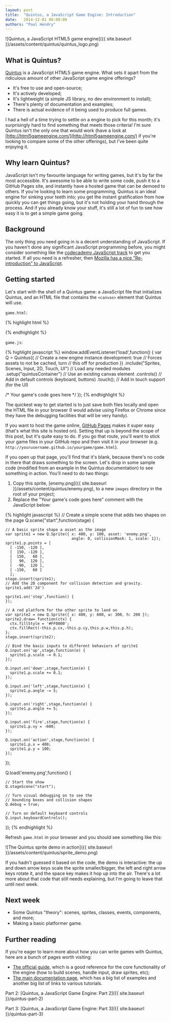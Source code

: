 ```yaml
---
layout: post
title:  "Quintus, a JavaScript Game Engine: Introduction"
date:   2014-12-01 00:00:00
authors: "Paul Hendry"
---
```


![Quintus, a JavaScript HTML5 game engine]({{ site.baseurl }}/assets/content/quintus/quintus_logo.png)

## What is Quintus?

[Quintus](http://www.html5quintus.com/) is a JavaScript HTML5 game engine. What
sets it apart from the ridiculous amount of other JavaScript game engine
offerings?

 - It's free to use and open-source;
 - It's actively developed;
 - It's lightweight (a simple JS library, no dev environment to install);
 - There's plenty of documentation and examples;
 - There is actual evidence of it being used to produce full games.

I had a hell of a time trying to settle on a engine to pick for this month; it's
surprisingly hard to find something that meets those criteria! I'm sure Quintus
isn't the only one that would work (have a look at [http://html5gameengine.com/](http://html5gameengine.com/)
if you're looking to compare some of the other offerings), but I've been quite
enjoying it.

## Why learn Quintus?

JavaScript isn't my favourite language for writing games, but it's by far the
most accessible. It's awesome to be able to write some code, push it to a GitHub
Pages site, and instantly have a hosted game that can be demoed to others. If
you're looking to learn some programming, Quintus is an ideal engine for sinking
your teeth into; you get the instant gratification from how quickly you can get
things going, but it's not holding your hand through the process. And if you
already know your stuff, it's still a lot of fun to see how easy it is to get a
simple game going.

## Background

The only thing you need going in is a decent understanding of JavaScript. If you
haven't done any significant JavaScript programming before, you might consider
something like the [codecademy JavaScript
track](http://www.codecademy.com/en/tracks/javascript) to get you started. If
all you need is a refresher, then [Mozilla has a nice "Re-introduction" to
JavaScript](https://developer.mozilla.org/en-US/docs/Web/JavaScript/A_re-introduction_to_JavaScript).

## Getting started

Let's start with the shell of a Quintus game: a JavaScript file that
initializes Quintus, and an HTML file that contains the `<canvas>` element
that Quintus will use.

`game.html`:

{% highlight html %}
<!DOCTYPE HTML>
<html>
  <head>
    <!-- (use quintus-all.min.js for production) -->
    <script src='http://cdn.html5quintus.com/v0.2.0/quintus-all.js'></script>
    <!-- (remember to change this if you rename game.js) -->
    <script src='game.js'></script>
  </head>
  <body>
    <canvas id='quintusContainer' width='800' height='600' style='margin: auto;'></canvas>
  </body>
</html>
{% endhighlight %}

`game.js`:

{% highlight javascript %}
window.addEventListener('load',function() {
  var Q = Quintus({                      // Create a new engine instance
    development: true                    // Forces assets to not be cached, turn
                                         // this off for production
  })
  .include("Sprites, Scenes, Input, 2D, Touch, UI") // Load any needed modules
  .setup("quintusContainer")             // Use an existing canvas element
  .controls()                            // Add in default controls (keyboard, buttons)
  .touch();                              // Add in touch support (for the UI)

  /*
  Your game's code goes here
  */
});
{% endhighlight %}

The quickest way to get started is to just save both files locally and open the
HTML file in your browser (I would advise using Firefox or Chrome since they
have the debugging facilities that will be very handy).

If you want to host the game online, [GitHub Pages](https://pages.github.com/)
makes it super easy (that's what this site is hosted on). Setting that up is
beyond the scope of this post, but it's quite easy to do. If you go that route,
you'll want to stick your game files in your GitHub repo and then visit it in
your browser (e.g. `http://yourusername.github.io/yourgame/game.html`).

If you open up that page, you'll find that it's blank, because there's no code
in there that draws something to the screen. Let's drop in some sample code
(modified from an example in the Quintus documentation) to see something
in action. You'll need to do two things:

 1. Copy this sprite, [enemy.png]({{ site.baseurl }}/assets/content/quintus/enemy.png),
    to a new `images` directory in the root of your project;
 2. Replace the "Your game's code goes here" comment with the JavaScript below:

{% highlight javascript %}
  // Create a simple scene that adds two shapes on the page
  Q.scene("start",function(stage) {

    // A basic sprite shape a asset as the image
    var sprite1 = new Q.Sprite({ x: 400, y: 100, asset: 'enemy.png', 
                                 angle: 0, collisionMask: 1, scale: 1});
    sprite1.p.points = [
      [ -150, -120 ],
      [  150, -120 ],
      [  150,   60 ],
      [   90,  120 ],
      [  -90,  120 ],
      [ -150,   60 ]
      ];
    stage.insert(sprite1);
    // Add the 2D component for collision detection and gravity.
    sprite1.add('2d')

    sprite1.on('step',function() {
    });

    // A red platform for the other sprite to land on
    var sprite2 = new Q.Sprite({ x: 400, y: 600, w: 300, h: 200 });
    sprite2.draw= function(ctx) {
      ctx.fillStyle = '#FF0000';
      ctx.fillRect(-this.p.cx,-this.p.cy,this.p.w,this.p.h);
    };
    stage.insert(sprite2);

    // Bind the basic inputs to different behaviors of sprite1
    Q.input.on('up',stage,function(e) { 
      sprite1.p.scale -= 0.1;
    });

    Q.input.on('down',stage,function(e) { 
      sprite1.p.scale += 0.1;
    });

    Q.input.on('left',stage,function(e) {
      sprite1.p.angle -= 5;
    });

    Q.input.on('right',stage,function(e) {
      sprite1.p.angle += 5;
    });

    Q.input.on('fire',stage,function(e) {
      sprite1.p.vy = -600;
    });

    Q.input.on('action',stage,function(e) {
      sprite1.p.x = 400;
      sprite1.p.y = 100;
    });
  });

  Q.load('enemy.png',function() {

    // Start the show
    Q.stageScene("start");

    // Turn visual debugging on to see the 
    // bounding boxes and collision shapes
    Q.debug = true;

    // Turn on default keyboard controls
    Q.input.keyboardControls();
  });
{% endhighlight %}

Refresh `game.html` in your browser and you should see something like this:

![The Quintus sprite demo in action]({{ site.baseurl }}/assets/content/quintus/sprite_demo.png)

If you hadn't guessed it based on the code, the demo is
interactive: the up and down arrow keys scale the sprite smaller/bigger, the
left and right arrow keys rotate it, and the space key makes it hop up into the
air. There's a lot more about that code that still needs explaining, but I'm
going to leave that until next week.

## Next week

 - Some Quintus "theory": scenes, sprites, classes, events, components, and
   more;
 - Making a basic platformer game.

## Further reading

If you're eager to learn more about how you can write games with Quintus, here
are a bunch of pages worth visiting:

 - [The official guide](http://www.html5quintus.com/guide/intro.md), which is a
   good reference for the core functionality of the engine (how to build
   scenes, handle input, draw sprites, etc);
 - [The main documentation page](http://www.html5quintus.com/documentation),
   which has a big list of examples and another big list of links to various
   tutorials.

Part 2: [Quintus, a JavaScript Game Engine: Part 2]({{ site.baseurl }}/quintus-part-2)

Part 3: [Quintus, a JavaScript Game Engine: Part 3]({{ site.baseurl }}/quintus-part-3)
